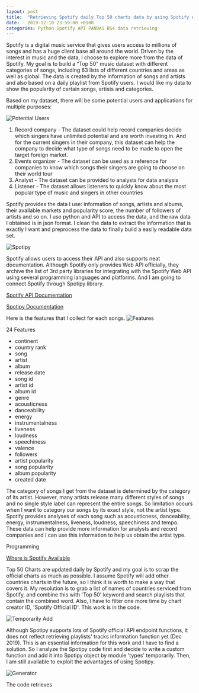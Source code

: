 ```yaml
---
layout: post
title:  "Retrieving Spotify daily Top 50 charts data by using Spotify API and Python"
date:   2019-12-10 23:59:00 +0100
categories: Python Spotify API PANDAS BS4 data retrieving
---
```


Spotify is a digital music service that gives users access to millions of songs and has a huge client base all around the world. Driven by the interest in music and the data, I choose to explore more from the data of Spotify. My goal is to build a “Top 50” music dataset with different categories of songs, including 63 lists of different countries and areas as well as global. The data is created by the information of songs and artists and also based on a daily playlist from Spotify users. I would like my data to show the popularity of certain songs, artists and categories.

Based on my dataset, there will be some potential users and applications for multiple purposes:

![Potential Users](https://i.imgur.com/KcajQ9U.jpg?1)

1. Record company - The dataset could help record companies decide which singers have unlimited potential and are worth investing in. And for the current singers in their company, this dataset can help the company to decide what type of songs need to be made to open the target foreign market. 
2. Events organizer - The dataset can be used as a reference for companies to know which songs their singers are going to choose on their world tour
3. Analyst - The dataset can be provided to analysts for data analysis
4. Listener - The dataset allows listeners to quickly know about the most popular type of music and singers in other countries

Spotify provides the data I use: information of songs, artists and albums, their available markets and popularity score, the number of followers of artists and so on. I use python and API to access the data, and the raw data I obtained is in json format. I clean the data to extract the information that is exactly I want and preprocess the data to finally build a easily readable data set.

![Spotipy](https://i.imgur.com/MYpwORy.jpg)


Spotify allows users to access their API and also supports neat documentation. Although Spotify only provides Web API officially, they archive the list of 3rd party libraries for integrating with the Spotify Web API using several programming languages and platforms. And I am going to connect Spotify through Spotipy library.

[Spotify API Documentation](https://developer.spotify.com/documentation/web-api/)

[Spotipy Documentation](https://spotipy.readthedocs.io/en/2.6.1/)

Here is the features that I collect for each songs.
![Features](https://i.imgur.com/bTDQcpM.jpg)

24 Features

* continent 
* country rank
* song
* artist
* album
* release date
* song id
* artist id
* album id
* genre
* acousticness
* danceability
* energy
* instrumentalness
* liveness
* loudness
* speechiness
* valence
* followers
* artist popularity
* song popularity
* album popularity
* created date

The category of songs I get from the dataset is determined by the category of its artist. However, many artists release many different styles of songs and no single style label can represent the entire songs. So limitation occurs when I want to category our songs by its exact style, not the artist type. Spotify provides analyses of each song such as acousticness, danceability, energy, instrumentalness, liveness, loudness, speechiness and tempo. These data can help provide more information for analysts and record companies and I can use this information to help us obtain the artist type.


Programming

[Where is Spotify Available](https://support.spotify.com/us/using_spotify/getting_started/full-list-of-territories-where-spotify-is-available/)

Top 50 Charts are updated daily by Spotify and my goal is to scrap the official charts as much as possible. I assume Spotify will add other countries charts in the future, so I think it is worth to make a way that covers it. My resolution is to grab a list of names of countries serviced from Spotify, and combine this with 'Top 50' keyword and search playlists that contain the combined word. Also, I have to filter one more time by chart creator ID, 'Spotify Official ID'. This work is in the code. 


![Temporarily Add](https://i.imgur.com/Om2qpDV.jpg)

Although Spotipy supports lots of Spotify official API endpoint functions, it does not reflect retrieving playlists' tracks information function yet (Dec 2019). This is an essential information for this work and I have to find a solution. So I analyze the Spotipy code first and decide to write a custom function and add it into Spotipy object by module 'types' temporarily. Then, I am still available to exploit the advantages of using Spotipy.


![Generator](https://i.imgur.com/2ioB86n.jpg)

The code retrieves 





